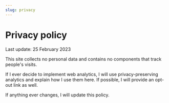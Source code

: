 ```yaml
---
slug: privacy
---
```


# Privacy policy

Last update: 25 February 2023

This site collects no personal data and contains no components that track people's visits.

If I ever decide to implement web analytics, I will use privacy-preserving analytics and explain how I use them here. If possible, I will provide an opt-out link as well.

If anything ever changes, I will update this policy.

